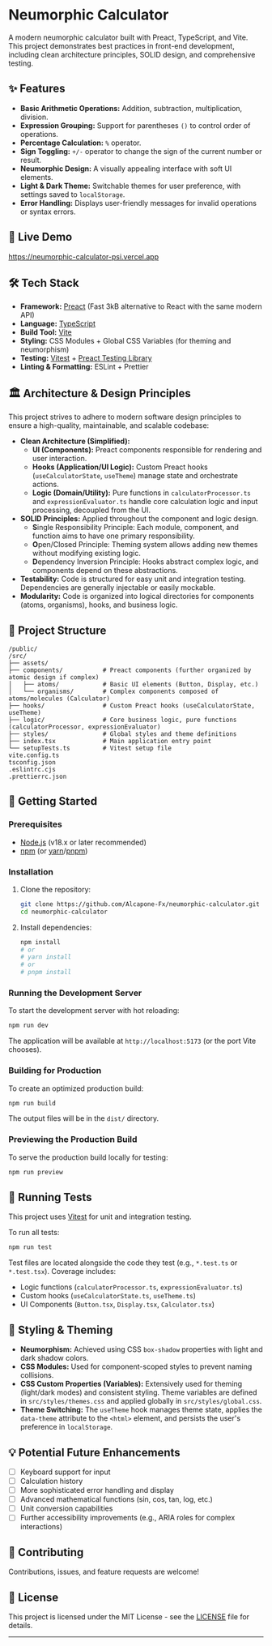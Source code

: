 # Neumorphic Calculator

A modern neumorphic calculator built with Preact, TypeScript, and Vite. This project demonstrates best practices in front-end development, including clean architecture principles, SOLID design, and comprehensive testing.

## ✨ Features
*   **Basic Arithmetic Operations:** Addition, subtraction, multiplication, division.
*   **Expression Grouping:** Support for parentheses `()` to control order of operations.
*   **Percentage Calculation:** `%` operator.
*   **Sign Toggling:** `+/-` operator to change the sign of the current number or result.
*   **Neumorphic Design:** A visually appealing interface with soft UI elements.
*   **Light & Dark Theme:** Switchable themes for user preference, with settings saved to `localStorage`.
*   **Error Handling:** Displays user-friendly messages for invalid operations or syntax errors.

## 🚀 Live Demo
https://neumorphic-calculator-psi.vercel.app

## 🛠️ Tech Stack
*   **Framework:** [Preact](https://preactjs.com/) (Fast 3kB alternative to React with the same modern API)
*   **Language:** [TypeScript](https://www.typescriptlang.org/)
*   **Build Tool:** [Vite](https://vitejs.dev/)
*   **Styling:** CSS Modules + Global CSS Variables (for theming and neumorphism)
*   **Testing:** [Vitest](https://vitest.dev/) + [Preact Testing Library](https://testing-library.com/docs/preact-testing-library/intro/)
*   **Linting & Formatting:** ESLint + Prettier

## 🏛️ Architecture & Design Principles
This project strives to adhere to modern software design principles to ensure a high-quality, maintainable, and scalable codebase:
*   **Clean Architecture (Simplified):**
    *   **UI (Components):** Preact components responsible for rendering and user interaction.
    *   **Hooks (Application/UI Logic):** Custom Preact hooks (`useCalculatorState`, `useTheme`) manage state and orchestrate actions.
    *   **Logic (Domain/Utility):** Pure functions in `calculatorProcessor.ts` and `expressionEvaluator.ts` handle core calculation logic and input processing, decoupled from the UI.
*   **SOLID Principles:** Applied throughout the component and logic design.
    *   **S**ingle Responsibility Principle: Each module, component, and function aims to have one primary responsibility.
    *   **O**pen/Closed Principle: Theming system allows adding new themes without modifying existing logic.
    *   **D**ependency Inversion Principle: Hooks abstract complex logic, and components depend on these abstractions.
*   **Testability:** Code is structured for easy unit and integration testing. Dependencies are generally injectable or easily mockable.
*   **Modularity:** Code is organized into logical directories for components (atoms, organisms), hooks, and business logic.

## 📂 Project Structure
```
/public/                  
/src/
├── assets/               
├── components/           # Preact components (further organized by atomic design if complex)
│   ├── atoms/            # Basic UI elements (Button, Display, etc.)
│   └── organisms/        # Complex components composed of atoms/molecules (Calculator)
├── hooks/                # Custom Preact hooks (useCalculatorState, useTheme)
├── logic/                # Core business logic, pure functions (calculatorProcessor, expressionEvaluator)
├── styles/               # Global styles and theme definitions
├── index.tsx             # Main application entry point
└── setupTests.ts         # Vitest setup file
vite.config.ts            
tsconfig.json             
.eslintrc.cjs             
.prettierrc.json          
```

## 🏁 Getting Started
### Prerequisites

*   [Node.js](https://nodejs.org/) (v18.x or later recommended)
*   [npm](https://www.npmjs.com/) (or [yarn](https://yarnpkg.com/)/[pnpm](https://pnpm.io/))

### Installation
1.  Clone the repository:
    ```bash
    git clone https://github.com/Alcapone-Fx/neumorphic-calculator.git
    cd neumorphic-calculator
    ```
2.  Install dependencies:
    ```bash
    npm install
    # or
    # yarn install
    # or
    # pnpm install
    ```

### Running the Development Server

To start the development server with hot reloading:

```bash
npm run dev
```
The application will be available at `http://localhost:5173` (or the port Vite chooses).

### Building for Production

To create an optimized production build:

```bash
npm run build
```
The output files will be in the `dist/` directory.

### Previewing the Production Build

To serve the production build locally for testing:

```bash
npm run preview
```

## 🧪 Running Tests

This project uses [Vitest](https://vitest.dev/) for unit and integration testing.

To run all tests:

```bash
npm run test
```

Test files are located alongside the code they test (e.g., `*.test.ts` or `*.test.tsx`). Coverage includes:
*   Logic functions (`calculatorProcessor.ts`, `expressionEvaluator.ts`)
*   Custom hooks (`useCalculatorState.ts`, `useTheme.ts`)
*   UI Components (`Button.tsx`, `Display.tsx`, `Calculator.tsx`)

## 🎨 Styling & Theming
*   **Neumorphism:** Achieved using CSS `box-shadow` properties with light and dark shadow colors.
*   **CSS Modules:** Used for component-scoped styles to prevent naming collisions.
*   **CSS Custom Properties (Variables):** Extensively used for theming (light/dark modes) and consistent styling. Theme variables are defined in `src/styles/themes.css` and applied globally in `src/styles/global.css`.
*   **Theme Switching:** The `useTheme` hook manages theme state, applies the `data-theme` attribute to the `<html>` element, and persists the user's preference in `localStorage`.

## 💡 Potential Future Enhancements
*   [ ] Keyboard support for input
*   [ ] Calculation history
*   [ ] More sophisticated error handling and display
*   [ ] Advanced mathematical functions (sin, cos, tan, log, etc.)
*   [ ] Unit conversion capabilities
*   [ ] Further accessibility improvements (e.g., ARIA roles for complex interactions)

## 🤝 Contributing
Contributions, issues, and feature requests are welcome!

## 📄 License

This project is licensed under the MIT License - see the [LICENSE](LICENSE) file for details.

---
